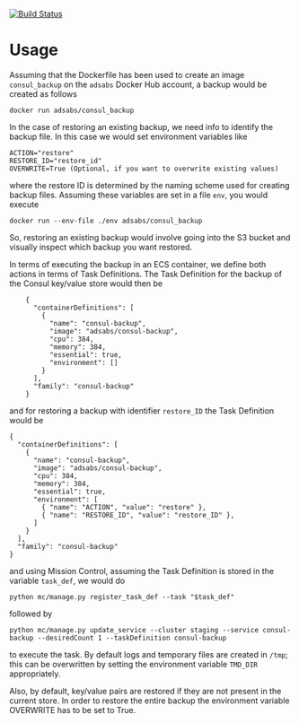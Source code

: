 [![Build Status](https://travis-ci.org/adsabs/consul-backup.svg?branch=master)](https://travis-ci.org/adsabs/consul-backup)

# Usage

Assuming that the Dockerfile has been used to create an image `consul_backup` on the `adsabs` Docker Hub account, a backup would be created as follows

	docker run adsabs/consul_backup
  
In the case of restoring an existing backup, we need info to identify the backup file. In this case we would set environment variables like

    ACTION="restore"
    RESTORE_ID="restore_id"
    OVERWRITE=True (Optional, if you want to overwrite existing values)
    
where the restore ID is determined by the naming scheme used for creating backup files.
Assuming these variables are set in a file `env`, you would execute

    docker run --env-file ./env adsabs/consul_backup

So, restoring an existing backup would involve going into the S3 bucket and visually inspect which backup you want restored.

In terms of executing the backup in an ECS container, we define both actions in terms of Task Definitions. The Task Definition for the backup of the Consul key/value store would then be

        {
          "containerDefinitions": [
            {
              "name": "consul-backup",
              "image": "adsabs/consul-backup",
              "cpu": 384,
              "memory": 384,
              "essential": true,
              "environment": []
            }
          ],
          "family": "consul-backup"
        }

and for restoring a backup with identifier `restore_ID` the Task Definition would be

	{
	  "containerDefinitions": [
	    {
	      "name": "consul-backup",
	      "image": "adsabs/consul-backup",
	      "cpu": 384,
	      "memory": 384,
	      "essential": true,
	      "environment": [
			{ "name": "ACTION", "value": "restore" },
			{ "name": "RESTORE_ID", "value": "restore_ID" },
	      ]
	    }
	  ],
	  "family": "consul-backup"
	}

and using Mission Control, assuming the Task Definition is stored in the variable `task_def`, we would do

    python mc/manage.py register_task_def --task "$task_def"

followed by

    python mc/manage.py update_service --cluster staging --service consul-backup --desiredCount 1 --taskDefinition consul-backup

to execute the task. By default logs and temporary files are created in `/tmp`; this can be overwritten by setting the environment variable `TMD_DIR` appropriately.

Also, by default, key/value pairs are restored if they are not present in the current store. In order to restore the entire backup the environment variable OVERWRITE has to be set to True.

